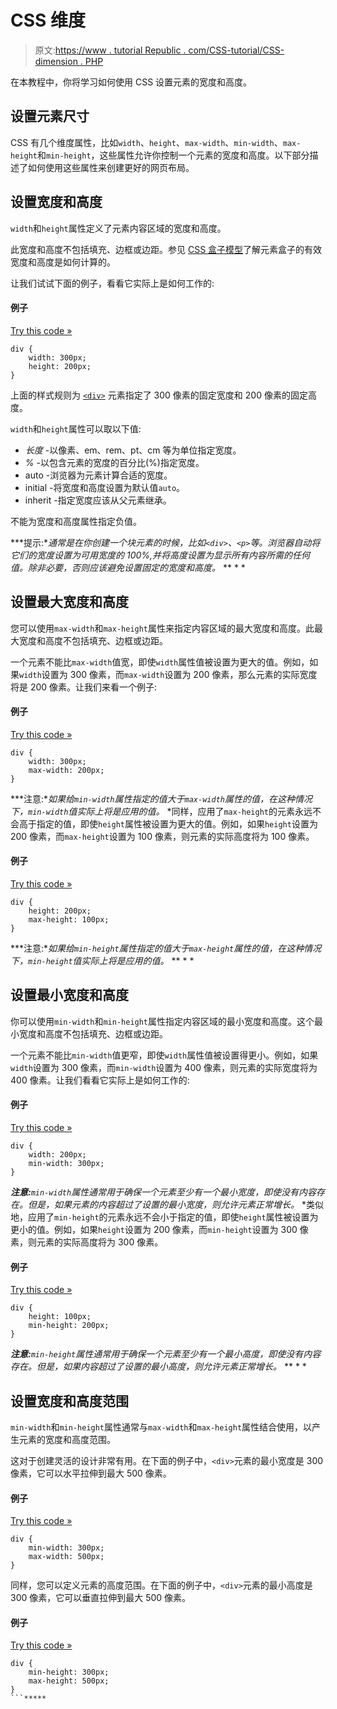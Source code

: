 # CSS 维度

> 原文:[https://www . tutorial Republic . com/CSS-tutorial/CSS-dimension . PHP](https://www.tutorialrepublic.com/css-tutorial/css-dimension.php)

在本教程中，你将学习如何使用 CSS 设置元素的宽度和高度。

## 设置元素尺寸

CSS 有几个维度属性，比如`width`、`height`、`max-width`、`min-width`、`max-height`和`min-height`，这些属性允许你控制一个元素的宽度和高度。以下部分描述了如何使用这些属性来创建更好的网页布局。

## 设置宽度和高度

`width`和`height`属性定义了元素内容区域的宽度和高度。

此宽度和高度不包括填充、边框或边距。参见 [CSS 盒子模型](css-box-model.php)了解元素盒子的有效宽度和高度是如何计算的。

让我们试试下面的例子，看看它实际上是如何工作的:

#### 例子

[Try this code »](../codelab.php?topic=css&file=set-width-and-height-of-an-element "Try this code using online Editor")

```
div {
    width: 300px;
    height: 200px;
}
```

上面的样式规则为 [`<div>`](../html-reference/html-div-tag.php) 元素指定了 300 像素的固定宽度和 200 像素的固定高度。

`width`和`height`属性可以取以下值:

*   *长度* -以像素、em、rem、pt、cm 等为单位指定宽度。
*   *%* -以包含元素的宽度的百分比(%)指定宽度。
*   auto -浏览器为元素计算合适的宽度。
*   initial -将宽度和高度设置为默认值`auto`。
*   inherit -指定宽度应该从父元素继承。

不能为宽度和高度属性指定负值。

 ***提示:**通常是在你创建一个块元素的时候，比如`<div>`、`<p>`等。浏览器自动将它们的宽度设置为可用宽度的 100%,并将高度设置为显示所有内容所需的任何值。除非必要，否则应该避免设置固定的宽度和高度。*  ** * *

## 设置最大宽度和高度

您可以使用`max-width`和`max-height`属性来指定内容区域的最大宽度和高度。此最大宽度和高度不包括填充、边框或边距。

一个元素不能比`max-width`值宽，即使`width`属性值被设置为更大的值。例如，如果`width`设置为 300 像素，而`max-width`设置为 200 像素，那么元素的实际宽度将是 200 像素。让我们来看一个例子:

#### 例子

[Try this code »](../codelab.php?topic=css&file=set-maximum-width-of-an-element "Try this code using online Editor")

```
div {
    width: 300px;
    max-width: 200px;
}
```

 ***注意:**如果给`min-width`属性指定的值大于`max-width`属性的值，在这种情况下，`min-width`值实际上将是应用的值。*  *同样，应用了`max-height`的元素永远不会高于指定的值，即使`height`属性被设置为更大的值。例如，如果`height`设置为 200 像素，而`max-height`设置为 100 像素，则元素的实际高度将为 100 像素。

#### 例子

[Try this code »](../codelab.php?topic=css&file=set-maximum-height-of-an-element "Try this code using online Editor")

```
div {
    height: 200px;
    max-height: 100px;
}
```

 ***注意:**如果给`min-height`属性指定的值大于`max-height`属性的值，在这种情况下，`min-height`值实际上将是应用的值。*  ** * *

## 设置最小宽度和高度

你可以使用`min-width`和`min-height`属性指定内容区域的最小宽度和高度。这个最小宽度和高度不包括填充、边框或边距。

一个元素不能比`min-width`值更窄，即使`width`属性值被设置得更小。例如，如果`width`设置为 300 像素，而`min-width`设置为 400 像素，则元素的实际宽度将为 400 像素。让我们看看它实际上是如何工作的:

#### 例子

[Try this code »](../codelab.php?topic=css&file=set-minimum-width-of-an-element "Try this code using online Editor")

```
div {
    width: 200px;
    min-width: 300px;
}
```

 ***注意:**`min-width`属性通常用于确保一个元素至少有一个最小宽度，即使没有内容存在。但是，如果元素的内容超过了设置的最小宽度，则允许元素正常增长。*  *类似地，应用了`min-height`的元素永远不会小于指定的值，即使`height`属性被设置为更小的值。例如，如果`height`设置为 200 像素，而`min-height`设置为 300 像素，则元素的实际高度将为 300 像素。

#### 例子

[Try this code »](../codelab.php?topic=css&file=set-minimum-height-of-an-element "Try this code using online Editor")

```
div {
    height: 100px;
    min-height: 200px;
}
```

 ***注意:**`min-height`属性通常用于确保一个元素至少有一个最小高度，即使没有内容存在。但是，如果内容超过了设置的最小高度，则允许元素正常增长。*  ** * *

## 设置宽度和高度范围

`min-width`和`min-height`属性通常与`max-width`和`max-height`属性结合使用，以产生元素的宽度和高度范围。

这对于创建灵活的设计非常有用。在下面的例子中，`<div>`元素的最小宽度是 300 像素，它可以水平拉伸到最大 500 像素。

#### 例子

[Try this code »](../codelab.php?topic=css&file=set-width-range-for-an-element "Try this code using online Editor")

```
div {
    min-width: 300px;
    max-width: 500px;
}
```

同样，您可以定义元素的高度范围。在下面的例子中，`<div>`元素的最小高度是 300 像素，它可以垂直拉伸到最大 500 像素。

#### 例子

[Try this code »](../codelab.php?topic=css&file=set-height-range-for-an-element "Try this code using online Editor")

```
div {
    min-height: 300px;
    max-height: 500px;
}
```*****